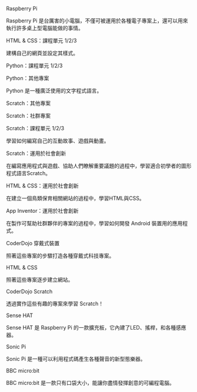 Raspberry Pi

Raspberry Pi 是台厲害的小電腦，不僅可被運用於各種電子專案上，還可以用來執行許多桌上型電腦能做的事情。

HTML & CSS：課程單元 1/2/3

建構自己的網頁並設定其樣式。

Python：課程單元 1/2/3

Python：其他專案

Python 是一種廣泛使用的文字程式語言。

Scratch：其他專案

Scratch：社群專案

Scratch：課程單元 1/2/3

學習如何編寫自己的互動故事、遊戲與動畫。

Scratch：運用於社會創新

在編寫應用程式與遊戲、協助人們瞭解重要議題的過程中，學習適合初學者的圖形程式語言Scratch。

HTML & CSS：運用於社會創新

在建立一個鳥類保育相關網站的過程中，學習HTML與CSS。

App Inventor：運用於社會創新

在製作可幫助社群夥伴的專案的過程中，學習如何開發 Android 裝置用的應用程式。

CoderDojo 穿戴式裝置

照著這些專案的步驟打造各種穿戴式科技專案。

HTML & CSS

照著這些專案逐步建立網站。

CoderDojo Scratch

透過實作這些有趣的專案來學習 Scratch！

Sense HAT

Sense HAT 是 Raspberry Pi 的一款擴充板，它內建了LED、搖桿，和各種感應器。

Sonic Pi

Sonic Pi 是一種可以利用程式碼產生各種聲音的新型態樂器。

BBC micro:bit

BBC micro:bit 是一款只有口袋大小，能讓你盡情發揮創意的可編程電腦。